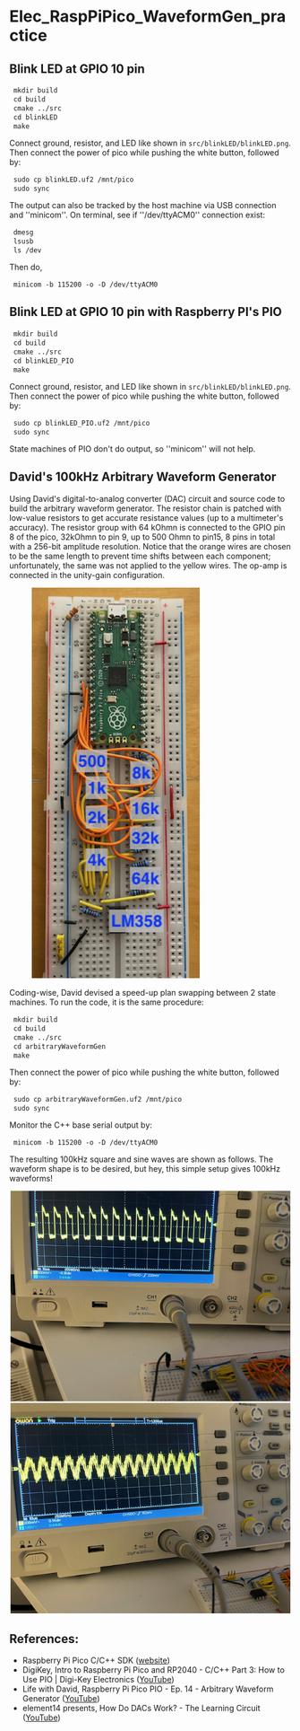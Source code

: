 # Elec_RaspPiPico_WaveformGen_practice

## Blink LED at GPIO 10 pin
     mkdir build
     cd build
     cmake ../src
     cd blinkLED
     make
   
Connect ground, resistor, and LED like shown in `src/blinkLED/blinkLED.png`. Then connect the power of pico while pushing the white button, followed by:

     sudo cp blinkLED.uf2 /mnt/pico
     sudo sync

The output can also be tracked by the host machine via USB connection and ''minicom''. On terminal, see if ''/dev/ttyACM0'' connection exist:

     dmesg                
     lsusb
     ls /dev
Then do,

     minicom -b 115200 -o -D /dev/ttyACM0

## Blink LED at GPIO 10 pin with Raspberry PI's PIO 
     mkdir build
     cd build
     cmake ../src
     cd blinkLED_PIO
     make
   
Connect ground, resistor, and LED like shown in `src/blinkLED/blinkLED.png`. Then connect the power of pico while pushing the white button, followed by:

     sudo cp blinkLED_PIO.uf2 /mnt/pico
     sudo sync

State machines of PIO don't do output, so ''minicom'' will not help.
## David's 100kHz Arbitrary Waveform Generator
Using David's digital-to-analog converter (DAC) circuit and source code to build the arbitrary waveform generator. The resistor chain is patched with low-value resistors to get accurate resistance values (up to a multimeter's accuracy). The resistor group with 64 kOhmn is connected to the GPIO pin 8 of the pico,  32kOhmn to pin 9, up to 500 Ohmn to pin15, 8 pins in total with a 256-bit amplitude resolution. Notice that the orange wires are chosen to be the same length to prevent time shifts between each component; unfortunately, the same was not applied to the yellow wires. The op-amp is connected in the unity-gain configuration.
<figure>
  <img src="https://github.com/SphericalCowww/Elec_RaspPiPico_WaveformGen_practice/blob/main/dac_circuit_labeled.png" width="300">
</figure>

Coding-wise, David devised a speed-up plan swapping between 2 state machines. To run the code, it is the same procedure:

     mkdir build
     cd build
     cmake ../src
     cd arbitraryWaveformGen
     make
   
Then connect the power of pico while pushing the white button, followed by:

     sudo cp arbitraryWaveformGen.uf2 /mnt/pico
     sudo sync

Monitor the C++ base serial output by:

     minicom -b 115200 -o -D /dev/ttyACM0

The resulting 100kHz square and sine waves are shown as follows. The waveform shape is to be desired, but hey, this simple setup gives 100kHz waveforms!
<p align="center">
  <img src="https://github.com/SphericalCowww/Elec_RaspPiPico_WaveformGen_practice/blob/main/100kHz_squareWave.png" width="500">
  <img src="https://github.com/SphericalCowww/Elec_RaspPiPico_WaveformGen_practice/blob/main/100kHz_sinWave.png" width="500">
</p>


## References:
- Raspberry Pi Pico C/C++ SDK (<a href="https://www.raspberrypi.com/documentation/microcontrollers/c_sdk.html">website</a>)
- DigiKey, Intro to Raspberry Pi Pico and RP2040 - C/C++ Part 3: How to Use PIO | Digi-Key Electronics (<a href="https://www.youtube.com/watch?v=_lZ1Pw6WAqI">YouTube</a>)
- Life with David, Raspberry Pi Pico PIO - Ep. 14 - Arbitrary Waveform Generator (<a href="https://www.youtube.com/watch?v=_lZ1Pw6WAqI">YouTube</a>)
- element14 presents, How Do DACs Work? - The Learning Circuit (<a href="https://www.youtube.com/watch?v=YAxrmoVtEtE&t=210s">YouTube</a>)

